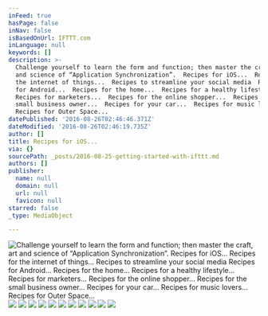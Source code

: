```yaml
---
inFeed: true
hasPage: false
inNav: false
isBasedOnUrl: IFTTT.com
inLanguage: null
keywords: []
description: >-
  Challenge yourself to learn the form and function; then master the craft, art
  and science of “Application Synchronization”.  Recipes for iOS...  Recipes for
  the internet of things...  Recipes to streamline your social media  Recipes
  for Android...  Recipes for the home...  Recipes for a healthy lifestyle... 
  Recipes for marketers...  Recipes for the online shopper...  Recipes for the
  small business owner...  Recipes for your car...  Recipes for music lovers... 
  Recipes for Outer Space...
datePublished: '2016-08-26T02:46:46.371Z'
dateModified: '2016-08-26T02:46:19.735Z'
author: []
title: Recipes for iOS...
via: {}
sourcePath: _posts/2016-08-25-getting-started-with-ifttt.md
authors: []
publisher:
  name: null
  domain: null
  url: null
  favicon: null
starred: false
_type: MediaObject

---
```

![Challenge yourself to learn the form and function; then master the craft, art and science of “Application Synchronization”.  Recipes for iOS...  Recipes for the internet of things...  Recipes to streamline your social media  Recipes for Android...  Recipes for the home...  Recipes for a healthy lifestyle...  Recipes for marketers...  Recipes for the online shopper...  Recipes for the small business owner...  Recipes for your car...  Recipes for music lovers...  Recipes for Outer Space...](https://the-grid-user-content.s3-us-west-2.amazonaws.com/cf96d056-f986-4c41-a6ee-94dfbb9b00ec.jpg)
![](https://the-grid-user-content.s3-us-west-2.amazonaws.com/24c9d963-1d1c-4ef7-918b-078362b79c73.jpg)
![](https://the-grid-user-content.s3-us-west-2.amazonaws.com/783df8d3-6a25-45d2-8d70-f348579a2078.jpg)
![](https://the-grid-user-content.s3-us-west-2.amazonaws.com/bf00da3a-05fd-4045-bf02-18747f412541.jpg)
![](https://the-grid-user-content.s3-us-west-2.amazonaws.com/e31e9f42-244a-4ef2-9148-32a11cdbfad0.jpg)
![](https://the-grid-user-content.s3-us-west-2.amazonaws.com/b751a3e7-78af-4396-a670-323d7329b670.jpg)
![](https://the-grid-user-content.s3-us-west-2.amazonaws.com/fb0829b3-70a9-40f4-9814-016215e5c04a.jpg)
![](https://the-grid-user-content.s3-us-west-2.amazonaws.com/6fd7c5ca-1549-4e53-a349-aae7b86e59fc.jpg)
![](https://the-grid-user-content.s3-us-west-2.amazonaws.com/51d1106e-b0df-46df-8cf4-5d2402fd3085.jpg)
![](https://the-grid-user-content.s3-us-west-2.amazonaws.com/0af4c9f2-e99c-4f7a-b76a-9b880afb52c4.jpg)
![](https://the-grid-user-content.s3-us-west-2.amazonaws.com/d62222ef-7114-4da4-a33e-403a36b7f03f.jpg)
![](https://the-grid-user-content.s3-us-west-2.amazonaws.com/6068b5ba-9acc-45c2-99da-992d5fcb3081.jpg)